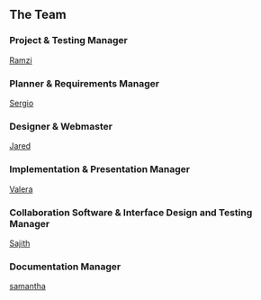 ## The Team

### Project & Testing Manager
[Ramzi]()

### Planner & Requirements Manager
[Sergio]()

### Designer & Webmaster

[Jared](https://docs.google.com/spreadsheets/d/174c-ETdIky57uVeFpzrrtmeVKtIfVYv7nu51RnpKcTM/edit?usp=sharing)

### Implementation & Presentation Manager
[Valera](https://docs.google.com/spreadsheets/d/1-SH3hsswevs8E2f_ZE9crriqMi8Jg2Qaglgx1JdXsaI/edit?usp=sharing)

### Collaboration Software & Interface Design and Testing Manager
[Sajith]()

### Documentation Manager
[samantha](https://docs.google.com/spreadsheets/d/1_djOFWKS9LzOEKvpgxjm3KCwsAUeMV2p-StKRHOG_Ow/edit?usp=sharing)

